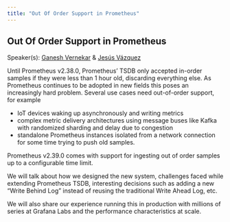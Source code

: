 ```yaml
---
title: "Out Of Order Support in Prometheus"
---
```


## Out Of Order Support in Prometheus

Speaker(s): [Ganesh Vernekar](../../speakers/ganesh-vernekar) & [Jesús Vázquez](../../speakers/jesús-vázquez)

Until Prometheus v2.38.0, Prometheus’ TSDB only accepted in-order samples if they were less than 1 hour old, discarding everything else. As Prometheus continues to be adopted in new fields this poses an increasingly hard problem. Several use cases need out-of-order support, for example
* IoT devices waking up asynchronously and writing metrics
* complex metric delivery architectures using message buses like Kafka with randomized sharding and delay due to congestion
* standalone Prometheus instances isolated from a network connection for some time trying to push old samples.

Prometheus v2.39.0 comes with support for ingesting out of order samples up to a configurable time limit.

We will talk about how we designed the new system, challenges faced while extending Prometheus TSDB, interesting decisions such as adding a new “Write Behind Log” instead of reusing the traditional Write Ahead Log, etc.

We will also share our experience running this in production with millions of series at Grafana Labs and the performance characteristics at scale.
